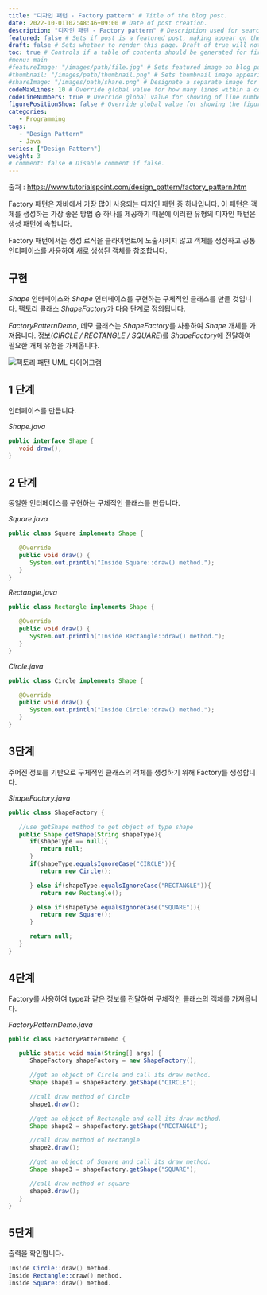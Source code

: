 ```yaml
---
title: "디자인 패턴 - Factory pattern" # Title of the blog post.
date: 2022-10-01T02:48:46+09:00 # Date of post creation.
description: "디자인 패턴 - Factory pattern" # Description used for search engine.
featured: false # Sets if post is a featured post, making appear on the home page side bar.
draft: false # Sets whether to render this page. Draft of true will not be rendered.
toc: true # Controls if a table of contents should be generated for first-level links automatically.
#menu: main
#featureImage: "/images/path/file.jpg" # Sets featured image on blog post.
#thumbnail: "/images/path/thumbnail.png" # Sets thumbnail image appearing inside card on homepage.
#shareImage: "/images/path/share.png" # Designate a separate image for social media sharing.
codeMaxLines: 10 # Override global value for how many lines within a code block before auto-collapsing.
codeLineNumbers: true # Override global value for showing of line numbers within code block.
figurePositionShow: false # Override global value for showing the figure label.
categories:
   - Programming
tags:
   - "Design Pattern"
   - Java
series: ["Design Pattern"]
weight: 3
# comment: false # Disable comment if false.
---
```


출처 : https://www.tutorialspoint.com/design_pattern/factory_pattern.htm

Factory 패턴은 자바에서 가장 많이 사용되는 디자인 패턴 중 하나입니다. 이 패턴은 객체를 생성하는 가장 좋은 방법 중 하나를 제공하기 때문에 이러한 유형의 디자인 패턴은 생성 패턴에 속합니다.

Factory 패턴에서는 생성 로직을 클라이언트에 노출시키지 않고 객체를 생성하고 공통 인터페이스를 사용하여 새로 생성된 객체를 참조합니다.

## 구현

_Shape_ 인터페이스와 _Shape_ 인터페이스를 구현하는 구체적인 클래스를 만들 것입니다. 팩토리 클래스 *ShapeFactory*가 다음 단계로 정의됩니다.

_FactoryPatternDemo_, 데모 클래스는 *ShapeFactory*를 사용하여 _Shape_ 개체를 가져옵니다. 정보(_CIRCLE / RECTANGLE / SQUARE_)를 *ShapeFactory*에 전달하여 필요한 개체 유형을 가져옵니다.

![팩토리 패턴 UML 다이어그램](https://www.tutorialspoint.com/design_pattern/images/factory_pattern_uml_diagram.jpg)

## 1 단계

인터페이스를 만듭니다.

_Shape.java_

```java
public interface Shape {
   void draw();
}
```

## 2 단계

동일한 인터페이스를 구현하는 구체적인 클래스를 만듭니다.

_Square.java_

```java
public class Square implements Shape {

   @Override
   public void draw() {
      System.out.println("Inside Square::draw() method.");
   }
}
```

_Rectangle.java_

```java
public class Rectangle implements Shape {

   @Override
   public void draw() {
      System.out.println("Inside Rectangle::draw() method.");
   }
}
```

_Circle.java_

```java
public class Circle implements Shape {

   @Override
   public void draw() {
      System.out.println("Inside Circle::draw() method.");
   }
}
```

## 3단계

주어진 정보를 기반으로 구체적인 클래스의 객체를 생성하기 위해 Factory를 생성합니다.

_ShapeFactory.java_

```java
public class ShapeFactory {

   //use getShape method to get object of type shape
   public Shape getShape(String shapeType){
      if(shapeType == null){
         return null;
      }
      if(shapeType.equalsIgnoreCase("CIRCLE")){
         return new Circle();

      } else if(shapeType.equalsIgnoreCase("RECTANGLE")){
         return new Rectangle();

      } else if(shapeType.equalsIgnoreCase("SQUARE")){
         return new Square();
      }

      return null;
   }
}
```

## 4단계

Factory를 사용하여 type과 같은 정보를 전달하여 구체적인 클래스의 객체를 가져옵니다.

_FactoryPatternDemo.java_

```java
public class FactoryPatternDemo {

   public static void main(String[] args) {
      ShapeFactory shapeFactory = new ShapeFactory();

      //get an object of Circle and call its draw method.
      Shape shape1 = shapeFactory.getShape("CIRCLE");

      //call draw method of Circle
      shape1.draw();

      //get an object of Rectangle and call its draw method.
      Shape shape2 = shapeFactory.getShape("RECTANGLE");

      //call draw method of Rectangle
      shape2.draw();

      //get an object of Square and call its draw method.
      Shape shape3 = shapeFactory.getShape("SQUARE");

      //call draw method of square
      shape3.draw();
   }
}
```

## 5단계

출력을 확인합니다.

```s
Inside Circle::draw() method.
Inside Rectangle::draw() method.
Inside Square::draw() method.

```
